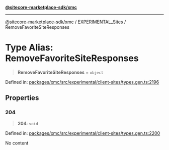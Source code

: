 [**@sitecore-marketplace-sdk/xmc**](../../../../README.md)

***

[@sitecore-marketplace-sdk/xmc](../../../../README.md) / [EXPERIMENTAL\_Sites](../README.md) / RemoveFavoriteSiteResponses

# Type Alias: RemoveFavoriteSiteResponses

> **RemoveFavoriteSiteResponses** = `object`

Defined in: [packages/xmc/src/experimental/client-sites/types.gen.ts:2196](https://github.com/Sitecore/marketplace-sdk/blob/main/packages/xmc/src/experimental/client-sites/types.gen.ts#L2196)

## Properties

### 204

> **204**: `void`

Defined in: [packages/xmc/src/experimental/client-sites/types.gen.ts:2200](https://github.com/Sitecore/marketplace-sdk/blob/main/packages/xmc/src/experimental/client-sites/types.gen.ts#L2200)

No content
